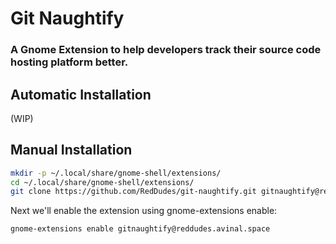 # Git Naughtify
### A Gnome Extension to help developers track their source code hosting platform better.
## Automatic Installation
(WIP)

## Manual Installation
```bash
mkdir -p ~/.local/share/gnome-shell/extensions/
cd ~/.local/share/gnome-shell/extensions/
git clone https://github.com/RedDudes/git-naughtify.git gitnaughtify@reddudes.avinal.space
```
Next we'll enable the extension using gnome-extensions enable:

```bash
gnome-extensions enable gitnaughtify@reddudes.avinal.space
```
